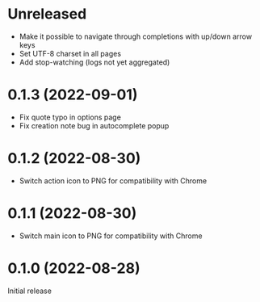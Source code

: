 # Unreleased

- Make it possible to navigate through completions with up/down arrow keys
- Set UTF-8 charset in all pages
- Add stop-watching (logs not yet aggregated)

# 0.1.3 (2022-09-01)

- Fix quote typo in options page
- Fix creation note bug in autocomplete popup

# 0.1.2 (2022-08-30)

- Switch action icon to PNG for compatibility with Chrome

# 0.1.1 (2022-08-30)

- Switch main icon to PNG for compatibility with Chrome

# 0.1.0 (2022-08-28)

Initial release
